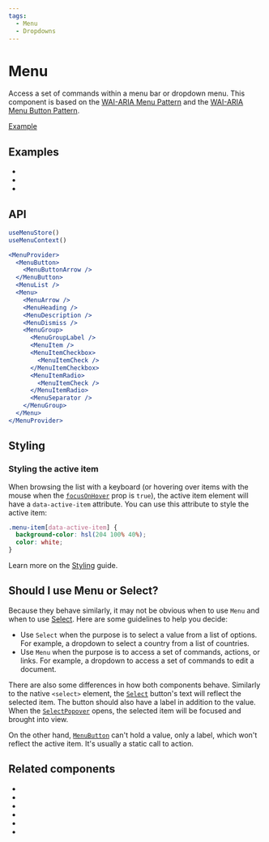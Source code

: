 ```yaml
---
tags:
  - Menu
  - Dropdowns
---
```


# Menu

<div data-description>

Access a set of commands within a menu bar or dropdown menu. This component is based on the <a href="https://www.w3.org/WAI/ARIA/apg/patterns/menu/">WAI-ARIA Menu Pattern</a> and the <a href="https://www.w3.org/WAI/ARIA/apg/patterns/menubutton/">WAI-ARIA Menu Button Pattern</a>.

</div>

<div data-tags></div>

<a href="../examples/menu/index.tsx" data-playground>Example</a>

## Examples

<div data-cards="examples">

- [](/examples/menu-item-checkbox)
- [](/examples/menu-framer-motion)
- [](/examples/menu-tooltip)

</div>

## API

```jsx
useMenuStore()
useMenuContext()

<MenuProvider>
  <MenuButton>
    <MenuButtonArrow />
  </MenuButton>
  <MenuList />
  <Menu>
    <MenuArrow />
    <MenuHeading />
    <MenuDescription />
    <MenuDismiss />
    <MenuGroup>
      <MenuGroupLabel />
      <MenuItem />
      <MenuItemCheckbox>
        <MenuItemCheck />
      </MenuItemCheckbox>
      <MenuItemRadio>
        <MenuItemCheck />
      </MenuItemRadio>
      <MenuSeparator />
    </MenuGroup>
  </Menu>
</MenuProvider>
```

## Styling

### Styling the active item

When browsing the list with a keyboard (or hovering over items with the mouse when the [`focusOnHover`](/reference/menu-item#focusonhover) prop is `true`), the active item element will have a `data-active-item` attribute. You can use this attribute to style the active item:

```css
.menu-item[data-active-item] {
  background-color: hsl(204 100% 40%);
  color: white;
}
```

Learn more on the [Styling](/guide/styling) guide.

## Should I use Menu or Select?

Because they behave similarly, it may not be obvious when to use `Menu` and when to use [Select](/components/select). Here are some guidelines to help you decide:

- Use `Select` when the purpose is to select a value from a list of options. For example, a dropdown to select a country from a list of countries.
- Use `Menu` when the purpose is to access a set of commands, actions, or links. For example, a dropdown to access a set of commands to edit a document.

There are also some differences in how both components behave. Similarly to the native `<select>` element, the [`Select`](/reference/select) button's text will reflect the selected item. The button should also have a label in addition to the value. When the [`SelectPopover`](/reference/select-popover) opens, the selected item will be focused and brought into view.

On the other hand, [`MenuButton`](/reference/menu-button) can't hold a value, only a label, which won't reflect the active item. It's usually a static call to action.

## Related components

<div data-cards="components">

- [](/components/button)
- [](/components/checkbox)
- [](/components/popover)
- [](/components/radio)
- [](/components/select)
- [](/components/composite)

</div>
